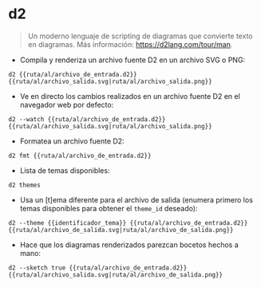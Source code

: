 # d2

> Un moderno lenguaje de scripting de diagramas que convierte texto en diagramas.
> Más información: <https://d2lang.com/tour/man>.

- Compila y renderiza un archivo fuente D2 en un archivo SVG o PNG:

`d2 {{ruta/al/archivo_de_entrada.d2}} {{ruta/al/archivo_salida.svg|ruta/al/archivo_salida.png}}`

- Ve en directo los cambios realizados en un archivo fuente D2 en el navegador web por defecto:

`d2 --watch {{ruta/al/archivo_de_entrada.d2}} {{ruta/al/archivo_salida.svg|ruta/al/archivo_salida.png}}`

- Formatea un archivo fuente D2:

`d2 fmt {{ruta/al/archivo_de_entrada.d2}}`

- Lista de temas disponibles:

`d2 themes`

- Usa un [t]ema diferente para el archivo de salida (enumera primero los temas disponibles para obtener el `theme_id` deseado):

`d2 --theme {{identificador_tema}} {{ruta/al/archivo_de_entrada.d2}} {{ruta/al/archivo_de_salida.svg|ruta/al/archivo_de_salida.png}}`

- Hace que los diagramas renderizados parezcan bocetos hechos a mano:

`d2 --sketch true {{ruta/al/archivo_de_entrada.d2}} {{ruta/al/archivo_salida.svg|ruta/al/archivo_de_salida.png}}`
